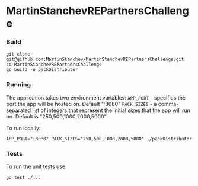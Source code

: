 # MartinStanchevREPartnersChallenge


### Build

```
git clone git@github.com:MartinStanchev/MartinStanchevREPartnersChallenge.git
cd MartinStanchevREPartnersChallenge
go build -o packDistributor
```

### Running

The application takes two environment variables:
`APP_PORT` - specifies the port the app will be hosted on. Default ":8080"
`PACK_SIZES` - a comma-separated list of integers that represent the initial sizes that the app will run on. Default is "250,500,1000,2000,5000"

To run locally:

```
APP_PORT=":8080" PACK_SIZES="250,500,1000,2000,5000" ./packDistributor
```

### Tests

To run the unit tests use:
```
go test ./...
```
